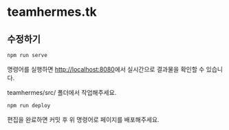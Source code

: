 # teamhermes.tk
## 수정하기
```sh
npm run serve
```
명령어를 실행하면 <http://localhost:8080>에서 실시간으로 결과물을 확인할 수 있습니다.

teamhermes/src/ 폴더에서 작업해주세요.
```sh
npm run deploy
```
편집을 완료하면 커밋 후 위 명령어로 페이지를 배포해주세요.
